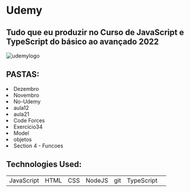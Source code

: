 # Udemy
## Tudo que eu produzir no Curso de JavaScript e TypeScript do básico ao avançado 2022
![udemylogo](https://user-images.githubusercontent.com/90296084/201919200-5917e66f-e248-43b1-9088-8f59a93ded95.jpeg)

<h2>PASTAS: </h2>
<article>
<li>Dezembro</li>
<li>Novembro</li>
<li>No-Udemy</li>
<li>aula12</li>
<li>aula21</li>
<li>Code Forces</li>
<li>Exercicio34</li>
<li>Model</li>
<li>objetos</li>
<li>Section 4 - Funcoes</li>
</article>

## Technologies Used:

<table>
  <tr>
    <td>JavaScript</td>
    <td>HTML</td>
    <td>CSS</td>
    <td>NodeJS</td>
    <td>git</td>
    <td>TypeScript<td>
  </tr>
</table>
